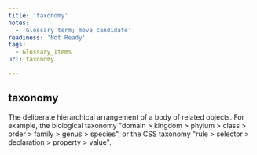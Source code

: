 ```yaml
---
title: 'taxonomy'
notes:
  - 'Glossary term; move candidate'
readiness: 'Not Ready'
tags:
  - Glossary_Items
uri: taxonomy

---
```

## taxonomy

The deliberate hierarchical arrangement of a body of related objects. For example, the biological taxonomy "domain \> kingdom \> phylum \> class \> order \> family \> genus \> species", or the CSS taxonomy "rule \> selector \> declaration \> property \> value".

